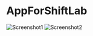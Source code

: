 # AppForShiftLab

![Screenshot1](https://octodex.github.com/images/yaktocat.png)
![Screenshot2](https://octodex.github.com/images/yaktocat.png)
